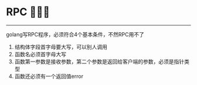 # RPC 💢💢💢
---
golang写RPC程序，必须符合4个基本条件，不然RPC用不了
1. 结构体字段首字母要大写，可以别人调用
2. 函数名必须首字母大写
3. 函数第一参数是接收参数，第二个参数是返回给客户端的参数，必须是指针类型
4. 函数还必须有一个返回值error